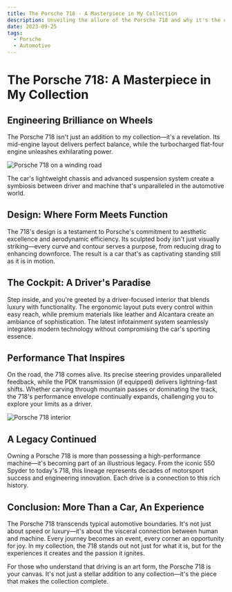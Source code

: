 ```yaml
---
title: The Porsche 718 - A Masterpiece in My Collection
description: Unveiling the allure of the Porsche 718 and why it's the crown jewel of my automotive fleet.
date: 2023-09-25
tags:
  - Porsche
  - Automotive
---
```


# The Porsche 718: A Masterpiece in My Collection

## Engineering Brilliance on Wheels

The Porsche 718 isn't just an addition to my collection—it's a revelation. Its mid-engine layout delivers perfect balance, while the turbocharged flat-four engine unleashes exhilarating power.

![Porsche 718 on a winding road](/img/porsche-2.jpg)

The car's lightweight chassis and advanced suspension system create a symbiosis between driver and machine that's unparalleled in the automotive world.

## Design: Where Form Meets Function

The 718's design is a testament to Porsche's commitment to aesthetic excellence and aerodynamic efficiency. Its sculpted body isn't just visually striking—every curve and contour serves a purpose, from reducing drag to enhancing downforce. The result is a car that's as captivating standing still as it is in motion.

## The Cockpit: A Driver's Paradise

Step inside, and you're greeted by a driver-focused interior that blends luxury with functionality. The ergonomic layout puts every control within easy reach, while premium materials like leather and Alcantara create an ambiance of sophistication. The latest infotainment system seamlessly integrates modern technology without compromising the car's sporting essence.

## Performance That Inspires

On the road, the 718 comes alive. Its precise steering provides unparalleled feedback, while the PDK transmission (if equipped) delivers lightning-fast shifts. Whether carving through mountain passes or dominating the track, the 718's performance envelope continually expands, challenging you to explore your limits as a driver.

![Porsche 718 interior](/img/porsche.jpg)

## A Legacy Continued

Owning a Porsche 718 is more than possessing a high-performance machine—it's becoming part of an illustrious legacy. From the iconic 550 Spyder to today's 718, this lineage represents decades of motorsport success and engineering innovation. Each drive is a connection to this rich history.

## Conclusion: More Than a Car, An Experience

The Porsche 718 transcends typical automotive boundaries. It's not just about speed or luxury—it's about the visceral connection between human and machine. Every journey becomes an event, every corner an opportunity for joy. In my collection, the 718 stands out not just for what it is, but for the experiences it creates and the passion it ignites.

For those who understand that driving is an art form, the Porsche 718 is your canvas. It's not just a stellar addition to any collection—it's the piece that makes the collection complete.
